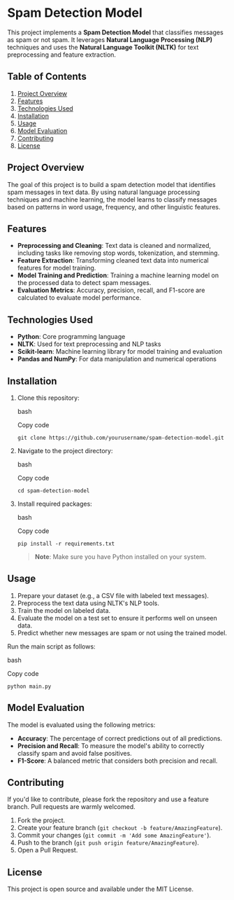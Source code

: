 Spam Detection Model
====================

This project implements a **Spam Detection Model** that classifies messages as spam or not spam. It leverages **Natural Language Processing (NLP)** techniques and uses the **Natural Language Toolkit (NLTK)** for text preprocessing and feature extraction.

Table of Contents
-----------------

1.  [Project Overview](#project-overview)
2.  [Features](#features)
3.  [Technologies Used](#technologies-used)
4.  [Installation](#installation)
5.  [Usage](#usage)
6.  [Model Evaluation](#model-evaluation)
7.  [Contributing](#contributing)
8.  [License](#license)

Project Overview
----------------

The goal of this project is to build a spam detection model that identifies spam messages in text data. By using natural language processing techniques and machine learning, the model learns to classify messages based on patterns in word usage, frequency, and other linguistic features.

Features
--------

-   **Preprocessing and Cleaning**: Text data is cleaned and normalized, including tasks like removing stop words, tokenization, and stemming.
-   **Feature Extraction**: Transforming cleaned text data into numerical features for model training.
-   **Model Training and Prediction**: Training a machine learning model on the processed data to detect spam messages.
-   **Evaluation Metrics**: Accuracy, precision, recall, and F1-score are calculated to evaluate model performance.

Technologies Used
-----------------

-   **Python**: Core programming language
-   **NLTK**: Used for text preprocessing and NLP tasks
-   **Scikit-learn**: Machine learning library for model training and evaluation
-   **Pandas and NumPy**: For data manipulation and numerical operations

Installation
------------

1.  Clone this repository:

    bash

    Copy code

    `git clone https://github.com/yourusername/spam-detection-model.git`

2.  Navigate to the project directory:

    bash

    Copy code

    `cd spam-detection-model`

3.  Install required packages:

    bash

    Copy code

    `pip install -r requirements.txt`

    > **Note**: Make sure you have Python installed on your system.

Usage
-----

1.  Prepare your dataset (e.g., a CSV file with labeled text messages).
2.  Preprocess the text data using NLTK's NLP tools.
3.  Train the model on labeled data.
4.  Evaluate the model on a test set to ensure it performs well on unseen data.
5.  Predict whether new messages are spam or not using the trained model.

Run the main script as follows:

bash

Copy code

`python main.py`

Model Evaluation
----------------

The model is evaluated using the following metrics:

-   **Accuracy**: The percentage of correct predictions out of all predictions.
-   **Precision and Recall**: To measure the model's ability to correctly classify spam and avoid false positives.
-   **F1-Score**: A balanced metric that considers both precision and recall.

Contributing
------------

If you'd like to contribute, please fork the repository and use a feature branch. Pull requests are warmly welcomed.

1.  Fork the project.
2.  Create your feature branch (`git checkout -b feature/AmazingFeature`).
3.  Commit your changes (`git commit -m 'Add some AmazingFeature'`).
4.  Push to the branch (`git push origin feature/AmazingFeature`).
5.  Open a Pull Request.

License
-------

This project is open source and available under the MIT License.
